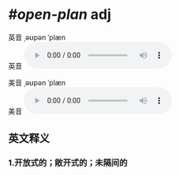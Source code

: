 # ***\#open-plan*** adj
英音 ˌəʊpən ˈplæn  
英音
<audio src="./media/open-plan1_AAC.aac" controls="controls"></audio>

美音 ˌəʊpən ˈplæn  
美音
<audio src="./media/open-plan2_AAC.aac" controls="controls"></audio>



  

英文释义
---
### 1.**开放式的；敞开式的；未隔间的**  


